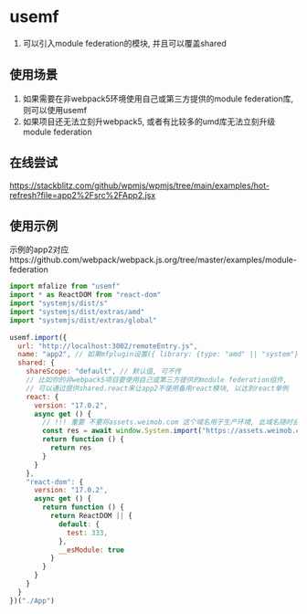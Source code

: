 # usemf

1. 可以引入module federation的模块, 并且可以覆盖shared

## 使用场景
1. 如果需要在非webpack5环境使用自己或第三方提供的module federation库, 则可以使用usemf
2. 如果项目还无法立刻升webpack5, 或者有比较多的umd库无法立刻升级module federation

## 在线尝试
https://stackblitz.com/github/wpmjs/wpmjs/tree/main/examples/hot-refresh?file=app2%2Fsrc%2FApp2.jsx

## 使用示例
示例的app2对应https://github.com/webpack/webpack.js.org/tree/master/examples/module-federation
``` js
import mfalize from "usemf"
import * as ReactDOM from "react-dom"
import "systemjs/dist/s"
import "systemjs/dist/extras/amd"
import "systemjs/dist/extras/global"
    
usemf.import({
  url: "http://localhost:3002/remoteEntry.js",
  name: "app2", // 如果mfplugin设置({ library: {type: "amd" || "system"} })则可以不指定name
  shared: {
    shareScope: "default", // 默认值, 可不传
    // 比如你的非webpack5项目要使用自己或第三方提供的module federation组件, 
    // 可以通过提供shared.react来让app2不使用备用react模块, 以达到react单例
    react: {
      version: "17.0.2",
      async get () {
        // !!! 重要 不要将assets.weimob.com 这个域名用于生产环境, 此域名随时会限制可用域名
        const res = await window.System.import("https://assets.weimob.com/react@17/umd/react.development.js")
        return function () {
          return res
        }
      }
    },
    "react-dom": {
      version: "17.0.2",
      async get () {
        return function () {
          return ReactDOM || {
            default: {
              test: 333,
            },
            __esModule: true
          }
        }
      }
    }
  }
})("./App")
```